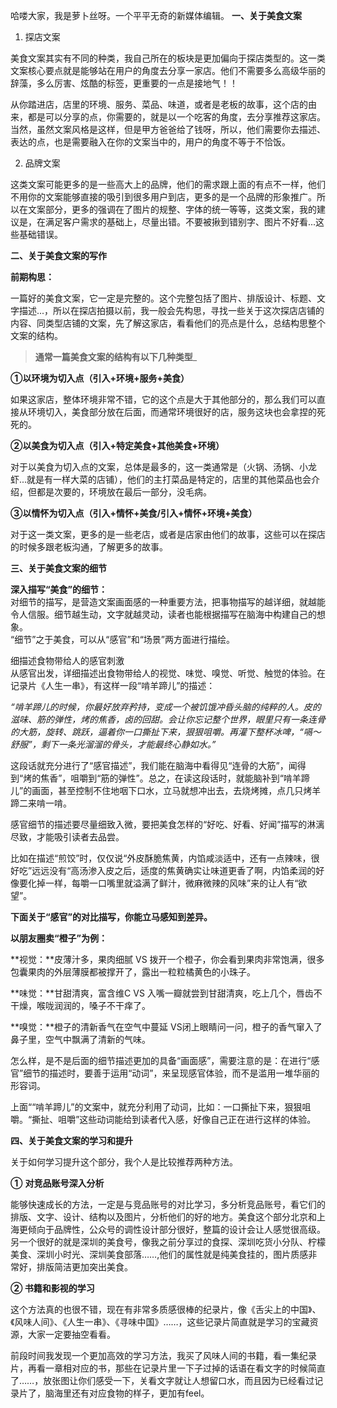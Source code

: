 哈喽大家，我是萝卜丝呀。一个平平无奇的新媒体编辑。
**一、关于美食文案**

1. 探店文案

美食文案其实有不同的种类，我自己所在的板块是更加偏向于探店类型的。这一类文案核心要点就是能够站在用户的角度去分享一家店。他们不需要多么高级华丽的辞藻，多么厉害、炫酷的标签，更重要的一点是接地气！！

从你踏进店，店里的环境、服务、菜品、味道，或者是老板的故事，这个店的由来，都是可以分享的点，你需要的，就是以一个吃客的角度，去分享推荐这家店。当然，虽然文案风格是这样，但是甲方爸爸给了钱呀，所以，他们需要你去描述、表达的点，也是需要融入在你的文案当中的，用户的角度不等于不恰饭。

2. 品牌文案

这类文案可能更多的是一些高大上的品牌，他们的需求跟上面的有点不一样，他们不用你的文案能够直接的吸引到很多用户到店，更多的是一个品牌的形象推广。所以在文案部分，更多的强调在了图片的规整、字体的统一等等，这类文案，我的建议是，在满足客户需求的基础上，尽量出错。不要被揪到错别字、图片不好看...这些基础错误。

**二、关于美食文案的写作**

**前期构思：**

一篇好的美食文案，它一定是完整的。这个完整包括了图片、排版设计、标题、文字描述...，所以在探店拍摄以前，我一般会先构思，寻找一些关于这次探店店铺的内容、同类型店铺的文案，先了解这家店，看看他们的亮点是什么，总结构思整个文案的结构。

>  **通常一篇美食文案的结构有以下几种类型**_

**①以环境为切入点（引入+环境+服务+美食）**

如果这家店，整体环境非常不错，它的这个点是大于其他部分的，那么我们可以直接从环境切入，美食部分放在后面，而通常环境很好的店，服务这块也会拿捏的死死的。

**②以美食为切入点（引入+特定美食+其他美食+环境）**

对于以美食为切入点的文案，总体是最多的，这一类通常是（火锅、汤锅、小龙虾...就是有一样大菜的店铺），他们的主打菜品是特定的，店里的其他菜品也会介绍，但都是次要的，环境放在最后一部分，没毛病。

**③以情怀为切入点（引入+情怀+美食/引入+情怀+环境+美食）**

对于这一类文案，更多的是一些老店，或者是店家由他们的故事，这些可以在探店的时候多跟老板沟通，了解更多的故事。

**三、关于美食文案的细节**

**深入描写“美食”的细节：**  
对细节的描写，是营造文案画面感的一种重要方法，把事物描写的越详细，就越能令人信服。细节越生动，文字就越灵动，读者也能根据描写在脑海中构建自己的想象。  
“细节”之于美食，可以从“感官”和“场景”两方面进行描绘。  

细描述食物带给人的感官刺激  
从感官出发，详细描述出食物带给人的视觉、味觉、嗅觉、听觉、触觉的体验。在记录片《人生一串》，有这样一段“啃羊蹄儿”的描述：  

_“啃羊蹄儿的时候，你最好放弃矜持，变成一个被饥饿冲昏头脑的纯粹的人。皮的滋味、筋的弹性，烤的焦香，卤的回甜。会让你忘记整个世界，眼里只有一条连骨的大筋，旋转、跳跃，逼着你一口撕扯下来，狠狠咀嚼。再灌下整杯冰啤，“嗝～舒服”，剩下一条光溜溜的骨头，才能最终心静如水。”_

这段话就充分进行了“感官描述”，我们能在脑海中看得见“连骨的大筋”，闻得到“烤的焦香”，咀嚼到“筋的弹性”。总之，在读这段话时，就能脑补到“啃羊蹄儿”的画面，甚至控制不住地咽下口水，立马就想冲出去，去烧烤摊，点几只烤羊蹄二来啃一啃。  
  
感官细节的描述要尽量细致入微，要把美食怎样的“好吃、好看、好闻”描写的淋漓尽致，才能吸引读者去品尝。

  
比如在描述“煎饺”时，仅仅说“外皮酥脆焦黄，内馅咸淡适中，还有一点辣味，很好吃”远远没有“高汤渗入皮之后，适度的焦黄确实让味道更香了啊，内馅柔润的好像要化掉一样，每嚼一口嘴里就溢满了鲜汁，微麻微辣的风味”来的让人有“欲望”。

  
**下面关于“感官”的对比描写，你能立马感知到差异。**
  
**以朋友圈卖“橙子”为例：**

  
**视觉：**皮薄汁多，果肉细腻 VS 拨开一个橙子，你会看到果肉非常饱满，很多包囊果肉的外层薄膜都被撑开了，露出一粒粒橘黄色的小珠子。

  
**味觉：**甘甜清爽，富含维C VS 入嘴一瓣就尝到甘甜清爽，吃上几个，唇齿不干燥，喉咙润润的，嗓子不干痒了。

**嗅觉：**橙子的清新香气在空气中蔓延 VS闭上眼睛问一问，橙子的香气窜入了鼻子里，空气中飘满了清新的气味。

怎么样，是不是后面的细节描述更加的具备“画面感”，需要注意的是：在进行“感官”细节的描述时，要善于运用“动词”，来呈现感官体验，而不是滥用一堆华丽的形容词。

  
上面““啃羊蹄儿”的文案中，就充分利用了动词，比如：一口撕扯下来，狠狠咀嚼。“撕扯、咀嚼”这些动词能给到读者代入感，好像自己正在进行这样的体验。

**四、关于美食文案的学习和提升**

关于如何学习提升这个部分，我个人是比较推荐两种方法。

**①** **对竞品账号深入分析**

能够快速成长的方法，一定是与竞品账号的对比学习，多分析竞品账号，看它们的排版、文字、设计、结构以及图片，分析他们的好的地方。美食这个部分北京和上海更倾向于品牌性，公众号的调性设计部分很好，整篇的设计会让人感觉很高级。另一个很好的就是深圳的美食号，像我之前分享过的食探、深圳吃货小分队、柠檬美食、深圳小时光、深圳美食部落……,他们的属性就是纯美食挂的，图片质感非常好，排版简洁更加突出美食。

**② 书籍和影视的学习**

这个方法真的也很不错，现在有非常多质感很棒的纪录片，像《舌尖上的中国》、《风味人间》、《人生一串》、《寻味中国》……，这些记录片简直就是学习的宝藏资源，大家一定要抽空看看。

前段时间我发现一个更加高效的学习方法，我买了风味人间的书籍，看一集纪录片，再看一章相对应的书，那些在记录片里一下子过掉的话语在看文字的时候简直了……，放张图让你们感受一下，关看文字就让人想留口水，而且因为已经看过记录片了，脑海里还有对应食物的样子，更加有feel。

